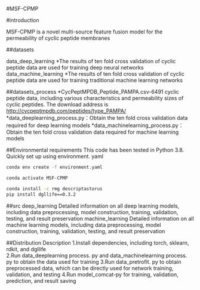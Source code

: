 #MSF-CPMP

#introduction

MSF-CPMP is a novel multi-source feature fusion model for the permeability of cyclic peptide membranes

##datasets

data_deep_learning
*The results of ten fold cross validation of cyclic peptide data are used for training deep neural networks
data_machine_learning
*The results of ten fold cross validation of cyclic peptide data are used for training traditional machine learning networks

##datasets_process
*CycPeptMPDB_Peptide_PAMPA.csv-6491 cyclic peptide data, including various characteristics and permeability sizes of cyclic peptides. The download address is http://cycpeptmpdb.com/peptides/type_PAMPA/
*data_deeplearning_process.py：Obtain the ten fold cross validation data required for deep learning models
*data_machinelearning_process.py：Obtain the ten fold cross validation data required for machine learning models

##Environmental requirements
This code has been tested in Python 3.8. Quickly set up using environment. yaml
```bash
conda env create -f environment.yaml
```
```bash
conda activate MSF-CPMP

conda install -c rmg descriptastorus
pip install dgllife==0.3.2

```
##src
deep_learning
Detailed information on all deep learning models, including data preprocessing, model construction, training, validation, testing, and result preservation
machine_learning
Detailed information on all machine learning models, including data preprocessing, model construction, training, validation, testing, and result preservation

##Distribution Description
1.Install dependencies, including torch, sklearn, rdkit, and dgllife  
2.Run data_deeplearning process. py and data_machinelearning process. py to obtain the data used for training
3.Run data_pretrofit. py to obtain preprocessed data, which can be directly used for network training, validation, and testing
4.Run model_comcat-py for training, validation, prediction, and result saving

